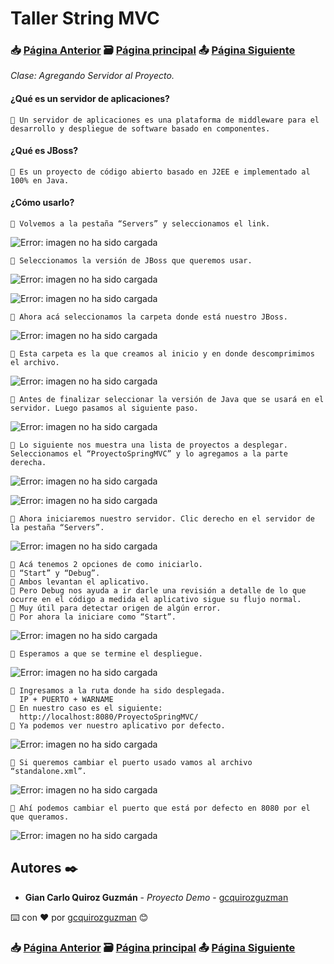 # Taller String MVC                                                                       
### 📥 [Página Anterior](https://github.com/gcquirozguzman/java-spring-mvc-tcs-202004/tree/INSTC00001)          🗃️ [Página principal](https://github.com/gcquirozguzman/java-spring-mvc-tcs-202004)          📤 [Página Siguiente](https://github.com/gcquirozguzman/java-spring-mvc-tcs-202004/tree/XXXXX00001)

_Clase: Agregando Servidor al Proyecto._

#### ¿Qué es un servidor de aplicaciones?

```
📢 Un servidor de aplicaciones es una plataforma de middleware para el desarrollo y despliegue de software basado en componentes.
```

#### ¿Qué es JBoss?

```
📢 Es un proyecto de código abierto basado en J2EE e implementado al 100% en Java.
```

#### ¿Cómo usarlo?

```
📢 Volvemos a la pestaña “Servers” y seleccionamos el link.
```

![Error: imagen no ha sido cargada](https://github.com/gcquirozguzman/java-spring-mvc-tcs-202004/blob/master/imagenes/ASVPR00001_1.png)

```
📢 Seleccionamos la versión de JBoss que queremos usar.
```

![Error: imagen no ha sido cargada](https://github.com/gcquirozguzman/java-spring-mvc-tcs-202004/blob/master/imagenes/ASVPR00001_2.png)

![Error: imagen no ha sido cargada](https://github.com/gcquirozguzman/java-spring-mvc-tcs-202004/blob/master/imagenes/ASVPR00001_3.png)

```
📢 Ahora acá seleccionamos la carpeta donde está nuestro JBoss.
```

![Error: imagen no ha sido cargada](https://github.com/gcquirozguzman/java-spring-mvc-tcs-202004/blob/master/imagenes/ASVPR00001_4.png)

```
📢 Esta carpeta es la que creamos al inicio y en donde descomprimimos el archivo.
```

![Error: imagen no ha sido cargada](https://github.com/gcquirozguzman/java-spring-mvc-tcs-202004/blob/master/imagenes/ASVPR00001_5.png)

```
📢 Antes de finalizar seleccionar la versión de Java que se usará en el servidor. Luego pasamos al siguiente paso.
```

![Error: imagen no ha sido cargada](https://github.com/gcquirozguzman/java-spring-mvc-tcs-202004/blob/master/imagenes/ASVPR00001_6.png)

```
📢 Lo siguiente nos muestra una lista de proyectos a desplegar. Seleccionamos el “ProyectoSpringMVC” y lo agregamos a la parte derecha.
```

![Error: imagen no ha sido cargada](https://github.com/gcquirozguzman/java-spring-mvc-tcs-202004/blob/master/imagenes/ASVPR00001_7.png)

![Error: imagen no ha sido cargada](https://github.com/gcquirozguzman/java-spring-mvc-tcs-202004/blob/master/imagenes/ASVPR00001_8.png)

```
📢 Ahora iniciaremos nuestro servidor. Clic derecho en el servidor de la pestaña “Servers”.

```

![Error: imagen no ha sido cargada](https://github.com/gcquirozguzman/java-spring-mvc-tcs-202004/blob/master/imagenes/ASVPR00001_9.png)

```
📢 Acá tenemos 2 opciones de como iniciarlo. 
📢 “Start” y “Debug”. 
📢 Ambos levantan el aplicativo. 
📢 Pero Debug nos ayuda a ir darle una revisión a detalle de lo que ocurre en el código a medida el aplicativo sigue su flujo normal.
📢 Muy útil para detectar origen de algún error.
📢 Por ahora la iniciare como “Start”.
```

![Error: imagen no ha sido cargada](https://github.com/gcquirozguzman/java-spring-mvc-tcs-202004/blob/master/imagenes/ASVPR00001_10.png)

```
📢 Esperamos a que se termine el despliegue.
```

![Error: imagen no ha sido cargada](https://github.com/gcquirozguzman/java-spring-mvc-tcs-202004/blob/master/imagenes/ASVPR00001_11.png)
```
📢 Ingresamos a la ruta donde ha sido desplegada. 
  IP + PUERTO + WARNAME
📢 En nuestro caso es el siguiente:
  http://localhost:8080/ProyectoSpringMVC/
📢 Ya podemos ver nuestro aplicativo por defecto.
```

![Error: imagen no ha sido cargada](https://github.com/gcquirozguzman/java-spring-mvc-tcs-202004/blob/master/imagenes/ASVPR00001_12.png)

```
📢 Si queremos cambiar el puerto usado vamos al archivo “standalone.xml”.
```

![Error: imagen no ha sido cargada](https://github.com/gcquirozguzman/java-spring-mvc-tcs-202004/blob/master/imagenes/ASVPR00001_13.png)

```
📢 Ahí podemos cambiar el puerto que está por defecto en 8080 por el que queramos.
```

![Error: imagen no ha sido cargada](https://github.com/gcquirozguzman/java-spring-mvc-tcs-202004/blob/master/imagenes/ASVPR00001_14.png)

## Autores ✒️

* **Gian Carlo Quiroz Guzmán** - *Proyecto Demo* - [gcquirozguzman](https://github.com/gcquirozguzman)

⌨️ con ❤️ por [gcquirozguzman](https://github.com/gcquirozguzman) 😊

### 📥 [Página Anterior](https://github.com/gcquirozguzman/java-spring-mvc-tcs-202004/tree/INSTC00001)          🗃️ [Página principal](https://github.com/gcquirozguzman/java-spring-mvc-tcs-202004)          📤 [Página Siguiente](https://github.com/gcquirozguzman/java-spring-mvc-tcs-202004/tree/XXXXX00001)
